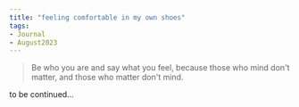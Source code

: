 ```yaml
---
title: "feeling comfortable in my own shoes"
tags:
- Journal
- August2023
---
```

> Be who you are and say what you feel, because those who mind don't matter, and those who matter don't mind.

to be continued...

